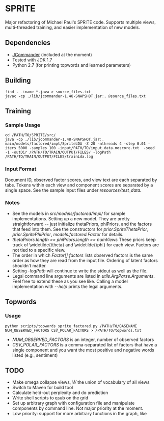 # SPRITE #

Major refactoring of Michael Paul's SPRITE code.  Supports multiple views,
multi-threaded training, and easier implementation of new models.

## Dependencies ##

+ [JCommander](http://jcommander.org/#Download "JCommander") (included at
the moment)
+ Tested with JDK 1.7
+ Python 2.7 (for printing topwords and learned parameters)

## Building ##

    find . -iname *.java > source_files.txt
    javac -cp ./lib/jcommander-1.48-SNAPSHOT.jar:. @source_files.txt

## Training ##

### Sample Usage ###
    
    cd /PATH/TO/SPRITE/src/
    java -cp ./lib/jcommander-1.48-SNAPSHOT.jar:. main/models/factored/impl/SpriteLDA -Z 20 -nthreads 4 -step 0.01 -iters 5000 -samples 100 -input/PATH/TO/input.data.noscore.txt  -seed -1 -outDir /PATH/TO/TRAIN/OUTPUT/FILES/ -logPath /PATH/TO/TRAIN/OUTPUT/FILES/trainLda.log

### Input Format ###

Document ID, observed factor scores, and view text are each separated by
tabs.  Tokens within each view and component scores are separated by a
single space.  See the sample input files under *resources/test_data*.

### Notes ###

+ See the models in *src/models/factored/impl/* for sample implementations.
Setting up a new model.  They are pretty straightforward -- just initialize
thetaPriors, phiPriors, and the factors that feed into them.  See the
constructors for *prior.SpriteThetaPrior*, *prior.SpritePhiPrior*,
*models.factored.Factor* for details.
+ *thetaPriors.length == phiPriors.length == numViews*  These priors keep
track of \widetilde{\theta} and \widetilde{\phi} for each view.  Factors
are not tied to a specific view.
+ The order in which *Factor[] factors* lists observed factors is the same
order as how they are read from the input file.  Ordering of latent factors
shouldn't matter.
+ Setting *-logPath* will continue to write the stdout as well as the file.
+ Legal command line arguments are listed in *utils.ArgParse.Arguments*.
Feel free to extend these as you see like.  Calling a model implementation
with *--help* prints the legal arguments.

## Topwords ##

### Usage ###

    python scripts/topwords_sprite_factored.py /PATH/TO/BASENAME NUM_OBSERVED_FACTORS CSV_POLAR_FACTORS > /PATH/TO/topwords.txt

+ *NUM_OBSERVED_FACTORS* is an integer, number of observed factors
+ *CSV_POLAR_FACTORS* is a comma-separated list of factors that have a
single component and you want the most positive and negative words listed
(e.g., sentiment)

## TODO ##

+ Make omega collapse views, *W* the union of vocabulary of all views
+ Switch to Maven for build tool
+ Calculate held-out perplexity and do prediction
+ Write shell scripts to qsub on the grid
+ Set up arbitrary graph with configuration file and manipulate components
by command line.  Not major priority at the moment.
+ Low priority: support for more arbitrary functions in the graph, like
